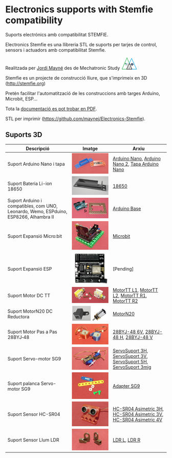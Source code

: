# Electronics supports with Stemfie compatibility

Suports electrónics amb compatibilitat STEMFIE. 

Electronics Stemfie es una llibreria STL de suports per tarjes de control, sensors i actuadors amb compatibilitat Stemfie.

Realitzada per [Jordi Mayné](https://github.com/maynej) des de Mechatronic Study <img src="Imatges/Logo3senseFons.png" width="50" />

Stemfie es un projecte de construcció lliure, que s'imprimeix en 3D (http://stemfie.org) 

Pretén facilitar l'automatització de les construccions amb targes Arduino, Microbit, ESP...

Tota la [documentació es pot trobar en PDF](https://github.com/maynej/Electronics-Stemfie/tree/main/Doc).

STL per imprimir (https://github.com/maynej/Electronics-Stemfie).

## Suports 3D
  
Descripció         | Imatge          | Arxiu         
------------- | ------------- | ------------- 
Suport Arduino Nano i tapa |![](Imatges/ArduinoNano.png) | [Arduino Nano](CPU/ArduinoNanoStemfie.stl), [Arduino Nano 2](CPU/ArduinoNano2Stemfie.stl), [Tapa Arduino Nano](CPU/TapaArduinoNanoStemfie.stl)
Suport Bateria Li-ion 18650|![18650](Imatges/18650.png) | [18650](CPU/18650Holder2Stemfie.stl)
Suport Arduino i compatibles, com UNO, Leonardo, Wemo, ESPduino, ESP8266, Alhambra II|![](Imatges/ArduinoUNO.png)| [Arduino Base](CPU/ArduinoBaseStemfie.stl) 
Suport Expansió Micro:bit|![Microbit](/Imatges/Microbit.png) |[Microbit](CPU/MicrobitBaseStemfie.stl)  
Suport Expansió ESP|![](Imatges/Wifi_Esp8266.png) |    [Pending]
Suport Motor DC TT|![](Imatges/MotorTT.png) |[MotorTT L1](Motors/MotorDC_TT_L1_mClonSTEMFIE.stl), [MotorTT L2](Motors/MotorDC_TT_L2_mClonSTEMFIE.stl), [MotorTT R1](Motors/MotorDC_TT_R1_mClonSTEMFIE.stl), [MotorTT R2](Motors/MotorDC_TT_R2_mClonSTEMFIE.stl) 
Suport MotorN20 DC Reductora|![](Imatges/MotorN20Reduct.png) | [MotorN20 ](Motors/Motor_N2_Stemfie.stl)
Suport Motor Pas a Pas 28BYJ‐48|![](Imatges/28BYJ-48.png) |[28BYJ-48 6V](Motors/28BYJ-48_6V_Stemfie.stl), [28BYJ-48 H](Motors/28BYJ-48_H_Stemfie.stl), [28BYJ-48 V](Motors/28BYJ-48_V_Stemfie.stl) 
Suport Servo-motor SG9|![](Imatges/ServoMotor.png) | [ServoSuport 3H](ServoMount/ServoSuport3HStemfie.stl), [ServoSuport 3V](ServoMount/ServoSuport3VStemfie.stl), [ServoSuport 5H](ServoMount/ServoSuport5HStemfie.stl), [ServoSuport 3mig](ServoMount/ServoSuport4migStemfie.stl)
Suport palanca Servo-motor SG9|![](Imatges/Adapter.png) |[Adapter SG9](ServoMount/Servo9GAdapter_Stemfie.stl)
Suport Sensor HC-SR04|![](Imatges/SensorDistancia.png) |[HC-SR04 Asimetric 3H](SensorsMount/SensorAsimetric3H_Stemfie.stl), [HC-SR04 Asimetric 3V](SensorsMount/SensorAsimetric3Stemfie.stl), [HC-SR04 Asimetric 4V](SensorsMount/SensorAsimetric4Stemfie.stl)   
Suport Sensor Llum LDR|![](Imatges/LDR.png) | [LDR L](SensorsMount/LDRSensorL_STEMFIE.stl), [LDR R](SensorsMount/LDRSensorL_STEMFIE.stl)

